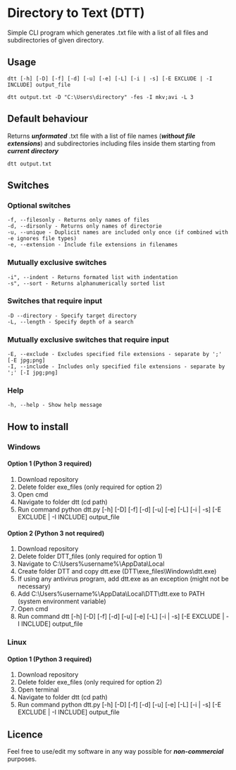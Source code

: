 # Directory to Text (DTT)
Simple CLI program which generates .txt file with a list of all files and subdirectories of given directory.

## Usage
```
dtt [-h] [-D] [-f] [-d] [-u] [-e] [-L] [-i | -s] [-E EXCLUDE | -I INCLUDE] output_file
```
```
dtt output.txt -D "C:\Users\directory" -fes -I mkv;avi -L 3
```

## Default behaviour

Returns ***unformated*** .txt file with a list of file names (***without file extensions***) and subdirectories including files inside them starting from ***current directory***
```
dtt output.txt
```

## Switches
### Optional switches
```
-f, --filesonly - Returns only names of files
-d, --dirsonly - Returns only names of directorie
-u, --unique - Duplicit names are included only once (if combined with -e ignores file types)
-e, --extension - Include file extensions in filenames
```
### Mutually exclusive switches
```
-i", --indent - Returns formated list with indentation
-s", --sort - Returns alphanumerically sorted list
```
### Switches that require input
```
-D --directory - Specify target directory
-L, --length - Specify depth of a search
```
### Mutually exclusive switches that require input
```
-E, --exclude - Excludes specified file extensions - separate by ';' [-E jpg;png]
-I, --include - Includes only specified file extensions - separate by ';' [-I jpg;png]
```
### Help
```
-h, --help - Show help message
```

## How to install
### Windows
#### Option 1 (Python 3 required)
1. Download repository
2. Delete folder exe_files (only required for option 2)
3. Open cmd
4. Navigate to folder dtt (cd path)
5. Run command python dtt.py [-h] [-D] [-f] [-d] [-u] [-e] [-L] [-i | -s] [-E EXCLUDE | -I INCLUDE] output_file
#### Option 2 (Python 3 not required)
1. Download repository
2. Delete folder DTT_files (only required for option 1)
3. Navigate to C:\Users\%username%\AppData\Local
4. Create folder DTT and copy dtt.exe (DTT\exe_files\Windows\dtt.exe)
5. If using any antivirus program, add dtt.exe as an exception (might not be necessary)
6. Add C:\Users\%username%\AppData\Local\DTT\dtt.exe to PATH (system environment variable)
7. Open cmd
8. Run command dtt [-h] [-D] [-f] [-d] [-u] [-e] [-L] [-i | -s] [-E EXCLUDE | -I INCLUDE] output_file

### Linux
#### Option 1 (Python 3 required)
1. Download repository
2. Delete folder exe_files (only required for option 2)
3. Open terminal
4. Navigate to folder dtt (cd path)
5. Run command python dtt.py [-h] [-D] [-f] [-d] [-u] [-e] [-L] [-i | -s] [-E EXCLUDE | -I INCLUDE] output_file
## Licence
Feel free to use/edit my software in any way possible for **_non-commercial_** purposes.
